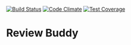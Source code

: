 [![Build Status](https://travis-ci.org/xuorig/review-buddy.svg?branch=master)](https://travis-ci.org/xuorig/review-buddy)
[![Code Climate](https://codeclimate.com/github/xuorig/review-buddy/badges/gpa.svg)](https://codeclimate.com/github/xuorig/review-buddy)
[![Test Coverage](https://codeclimate.com/github/xuorig/review-buddy/badges/coverage.svg)](https://codeclimate.com/github/xuorig/review-buddy/coverage)

# Review Buddy
